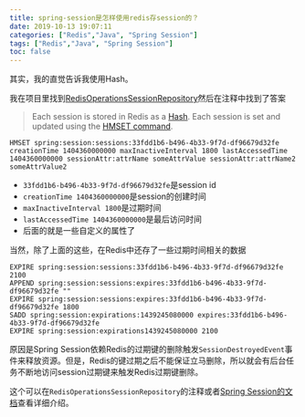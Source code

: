 ```yaml
---
title: spring-session是怎样使用redis存session的？
date: 2019-10-13 19:07:11
categories: ["Redis","Java", "Spring Session"]
tags: ["Redis","Java", "Spring Session"]
toc: false
---
```


其实，我的直觉告诉我使用Hash。

我在项目里找到[RedisOperationsSessionRepository](https://docs.spring.io/spring-session/docs/current/api/org/springframework/session/data/redis/RedisOperationsSessionRepository.html)然后在注释中找到了答案

> Each session is stored in Redis as a [Hash](http://redis.io/topics/data-types#hashes). Each session is set and updated using the [HMSET command](http://redis.io/commands/hmset). 

<!--more-->

```
HMSET spring:session:sessions:33fdd1b6-b496-4b33-9f7d-df96679d32fe creationTime 1404360000000 maxInactiveInterval 1800 lastAccessedTime 1404360000000 sessionAttr:attrName someAttrValue sessionAttr:attrName2 someAttrValue2
```

- `33fdd1b6-b496-4b33-9f7d-df96679d32fe`是session id
- `creationTime 1404360000000`是session的创建时间
- `maxInactiveInterval 1800`是过期时间
- `lastAccessedTime 1404360000000`是最后访问时间
- 后面的就是一些自定义的属性了

当然，除了上面的这些，在Redis中还存了一些过期时间相关的数据

```
EXPIRE spring:session:sessions:33fdd1b6-b496-4b33-9f7d-df96679d32fe 2100
APPEND spring:session:sessions:expires:33fdd1b6-b496-4b33-9f7d-df96679d32fe ""
EXPIRE spring:session:sessions:expires:33fdd1b6-b496-4b33-9f7d-df96679d32fe 1800
SADD spring:session:expirations:1439245080000 expires:33fdd1b6-b496-4b33-9f7d-df96679d32fe
EXPIRE spring:session:expirations1439245080000 2100

```

原因是Spring Session依赖Redis的过期键的删除触发`SessionDestroyedEvent`事件来释放资源。但是，Redis的键过期之后不能保证立马删除，所以就会有后台任务不断地访问session过期键来触发Redis过期键删除。

这个可以在`RedisOperationsSessionRepository`的注释或者[Spring Session的文档](https://docs.spring.io/spring-session/docs/2.0.0.M4/reference/html5/#api-redisoperationssessionrepository-expiration)查看详细介绍。

